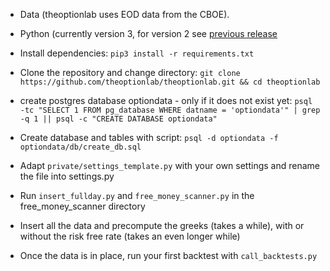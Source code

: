* Data (theoptionlab uses EOD data from the CBOE).

* Python (currently version 3, for version 2 see [previous release](https://github.com/theoptionlab/theoptionlab/releases/tag/v1.0)

* Install dependencies: `pip3 install -r requirements.txt`

* Clone the repository and change directory: 
`git clone https://github.com/theoptionlab/theoptionlab.git && cd theoptionlab`

* create postgres database optiondata - only if it does not exist yet:
`psql -tc "SELECT 1 FROM pg_database WHERE datname = 'optiondata'" | grep -q 1 || psql -c "CREATE DATABASE optiondata"`

* Create database and tables with script:
`psql -d optiondata -f optiondata/db/create_db.sql`

* Adapt `private/settings_template.py` with your own settings and rename the file into settings.py

* Run `insert_fullday.py` and `free_money_scanner.py` in the free_money_scanner directory

* Insert all the data and precompute the greeks (takes a while), with or without the risk free rate (takes an even longer while)

* Once the data is in place, run your first backtest with `call_backtests.py`

